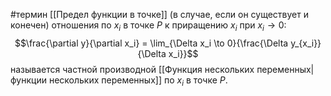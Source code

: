#термин
[[Предел функции в точке]] (в случае, если он существует и конечен) отношения  по $x_i$ в точке $P$ к приращению $x_i$ при $x_i \to 0$:$$\frac{\partial y}{\partial x_i} = \lim_{\Delta x_i \to 0}{\frac{\Delta y_{x_i}}{\Delta x_i}}$$
называется частной производной [[Функция нескольких переменных|функции нескольких переменных]] по $x_i$ в точке $P$.